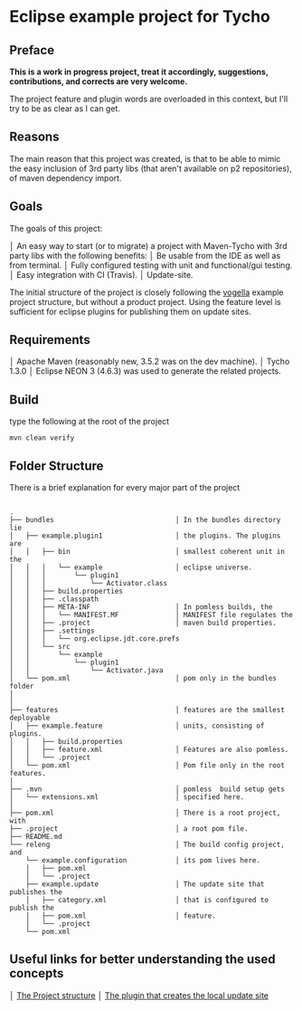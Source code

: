 # Eclipse example project for Tycho

## Preface 

__This is a work in progress project, treat it accordingly, suggestions, contributions, and corrects are very welcome.__

The project feature and plugin words are overloaded in this context, but I'll try to be as clear as I can get.

## Reasons

The main reason that this project was created, is that to be able to mimic the easy inclusion of 3rd party libs (that aren't available on p2 repositories), of maven dependency import.

## Goals

The goals of this project:

│ An easy way to start (or to migrate) a project with Maven-Tycho with 3rd party libs with the following benefits:
│ Be usable from the IDE as well as from terminal.
│ Fully configured testing with unit and functional/gui testing.
│ Easy integration with CI (Travis).
│ Update-site.

The initial structure of the project is closely following the [vogella][vogella link] example project structure, but without a product project. Using the feature level is sufficient for eclipse plugins for publishing them on update sites.

## Requirements

│ Apache Maven (reasonably new, 3.5.2 was on the dev machine).
│ Tycho 1.3.0
│ Eclipse NEON 3 (4.6.3) was used to generate the related projects.

## Build

type the following at the root of the project 

```mvn clean verify```

## Folder Structure

There is a brief explanation for every major part of the project

```

.
├── bundles                              │ In the bundles directory lie
│   ├── example.plugin1                  │ the plugins. The plugins are
│   │   ├── bin                          │ smallest coherent unit in the
│   │   │   └── example                  │ eclipse universe.
│   │   │       └── plugin1
│   │   │           └── Activator.class
│   │   ├── build.properties
│   │   ├── .classpath
│   │   ├── META-INF                     │ In pomless builds, the
│   │   │   └── MANIFEST.MF              │ MANIFEST file regulates the
│   │   ├── .project                     │ maven build properties.
│   │   ├── .settings
│   │   │   └── org.eclipse.jdt.core.prefs
│   │   └── src
│   │       └── example
│   │           └── plugin1
│   │               └── Activator.java
│   └── pom.xml                          │ pom only in the bundles folder
│
│
├── features                             │ features are the smallest deployable
│   ├── example.feature                  │ units, consisting of plugins.
│   │   ├── build.properties
│   │   ├── feature.xml                  │ Features are also pomless.
│   │   └── .project
│   └── pom.xml                          │ Pom file only in the root features.
│
├── .mvn                                 │ pomless  build setup gets
│   └── extensions.xml                   │ specified here.
│
├── pom.xml                              │ There is a root project, with
├── .project                             │ a root pom file.
├── README.md
└── releng                               │ The build config project, and
    └── example.configuration            │ its pom lives here.
    │   ├── pom.xml
    │   └── .project
    ├── example.update                   │ The update site that publishes the
    │   ├── category.xml                 │ that is configured to publish the
    │   ├── pom.xml                      │ feature.
    │   └── .project
    └── pom.xml

```

## Useful links for better understanding the used concepts

│ [The Project structure][vogella link]
│ [The plugin that creates the local update site][mvn p2 link]



[vogella link]: http://www.vogella.com/tutorials/EclipseTycho/article.html
[mvn p2 link]: https://github.com/reficio/p2-maven-plugin